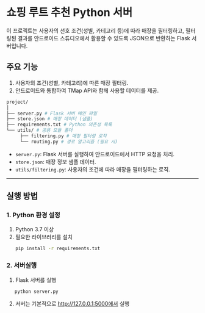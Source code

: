 
# 쇼핑 루트 추천 Python 서버

이 프로젝트는 사용자의 선호 조건(성별, 카테고리 등)에 따라 매장을 필터링하고, 
필터링된 결과를 안드로이드 스튜디오에서 활용할 수 있도록 JSON으로 반환하는 Flask 서버입니다.

## 주요 기능
1. 사용자의 조건(성별, 카테고리)에 따른 매장 필터링.
2. 안드로이드와 통합하여 TMap API와 함께 사용할 데이터를 제공.


```bash
project/ 
│ 
├── server.py # Flask 서버 메인 파일
├── store.json # 매장 데이터 (샘플) 
├── requirements.txt # Python 의존성 목록 
└── utils/ # 공용 모듈 폴더 
     ├── filtering.py # 매장 필터링 로직 
     └── routing.py # 경로 알고리즘 (필요 시)
```

- `server.py`: Flask 서버를 실행하여 안드로이드에서 HTTP 요청을 처리.
- `store.json`: 매장 정보 샘플 데이터.
- `utils/filtering.py`: 사용자의 조건에 따라 매장을 필터링하는 로직.

---


## 실행 방법

### 1. Python 환경 설정
1. Python 3.7 이상
2. 필요한 라이브러리를 설치
   ```bash
   pip install -r requirements.txt
   ```
### 2. 서버실행
1. Flask 서버를 실행

 ```bash
    python server.py
 ```

2. 서버는 기본적으로 http://127.0.0.1:5000에서 실행
```
